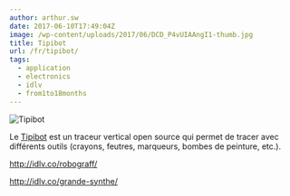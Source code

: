 ```yaml
---
author: arthur.sw
date: 2017-06-10T17:49:04Z
image: /wp-content/uploads/2017/06/DCD_P4vUIAAngI1-thumb.jpg
title: Tipibot
url: /fr/tipibot/
tags:
  - application
  - electronics
  - idlv
  - from1to18months
---
```


![Tipibot](/wp-content/uploads/2017/06/DCD_P4vUIAAngI1.jpg)

Le [Tipibot](http://idlv.co/tipibot/) est un traceur vertical open source qui permet de tracer avec différents outils (crayons, feutres, marqueurs, bombes de peinture, etc.).

http://idlv.co/robograff/

http://idlv.co/grande-synthe/